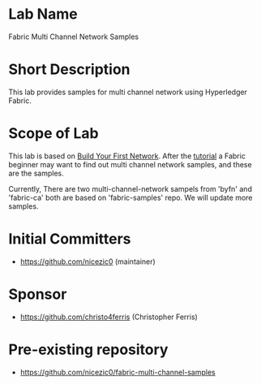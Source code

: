 # Lab Name
Fabric Multi Channel Network Samples

# Short Description
This lab provides samples for multi channel network using Hyperledger Fabric.

# Scope of Lab
This lab is based on [Build Your First Network](https://github.com/hyperledger/fabric-samples).
After the [tutorial](https://hyperledger-fabric.readthedocs.io/en/latest/build_network.html)
a Fabric beginner may want to find out multi channel network samples, and these are the samples.

Currently, There are two multi-channel-network sampels from 'byfn' and 'fabric-ca' both are based on 'fabric-samples' repo.
We will update more samples.

# Initial Committers
- https://github.com/nicezic0 (maintainer)

# Sponsor
- https://github.com/christo4ferris (Christopher Ferris)

# Pre-existing repository
- https://github.com/nicezic0/fabric-multi-channel-samples
